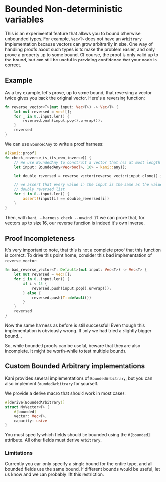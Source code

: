 # Bounded Non-deterministic variables

This is an experimental feature that allows you to bound otherwise unbounded types. For example, `Vec<T>` does not have an `Arbitrary` implementation because vectors can grow arbitrarily in size. One way of handling proofs about such types is to make the problem easier, and only prove a property up to some bound. Of course, the proof is only valid up to the bound, but can still be useful in providing confidence that your code is correct.

## Example

As a toy example, let's prove, up to some bound, that reversing a vector twice gives you back the original vector. Here's a reversing function:

```rust
fn reverse_vector<T>(mut input: Vec<T>) -> Vec<T> {
    let mut reversed = vec![];
    for _ in 0..input.len() {
        reversed.push(input.pop().unwrap());
    }
    reversed
}
```

We can use `BoundedAny` to write a proof harness:

```rust
#[kani::proof]
fn check_reverse_is_its_own_inverse() {
    // We use BoundedAny to construct a vector that has at most length 16
    let input: BoundedAny<Vec<bool>, 16> = kani::any();

    let double_reversed = reverse_vector(reverse_vector(input.clone().into_inner()));

    // we assert that every value in the input is the same as the value in the
    // doubly reversed list
    for i in 0..input.len() {
        assert!(input[i] == double_reversed[i])
    }
}
```

Then, with `kani --harness check --unwind 17` we can prove that, for vectors up to size 16, our reverse function is indeed it's own inverse.

## Proof Incompleteness

It's very important to note, that this is not a complete proof that this function is correct. To drive this point home, consider this bad implementation of `reverse_vector`:

```rust
fn bad_reverse_vector<T: Default>(mut input: Vec<T>) -> Vec<T> {
    let mut reversed = vec![];
    for i in 0..input.len() {
        if i < 16 {
            reversed.push(input.pop().unwrap());
        } else {
            reversed.push(T::default())
        }
    }
    reversed
}
```

Now the same harness as before is still successful! Even though this implementation is obviously wrong. If only we had tried a slightly bigger bound...

So, while bounded proofs can be useful, beware that they are also incomplete. It might be worth-while to test multiple bounds.

## Custom Bounded Arbitrary implementations

Kani provides several implementations of `BoundedArbitrary`, but you can also implement `BoundedArbitrary` for yourself.

We provide a derive macro that should work in most cases:

```rust
#[derive(BoundedArbitrary)]
struct MyVector<T> {
    #[bounded]
    vector: Vec<T>,
    capacity: usize
}
```

You must specify which fields should be bounded using the `#[bounded]` attribute. All other fields must derive `Arbitrary`.

### Limitations

Currently you can only specify a single bound for the entire type, and all bounded fields use the same bound. If different bounds would be useful, let us know and we can probably lift this restriction.

